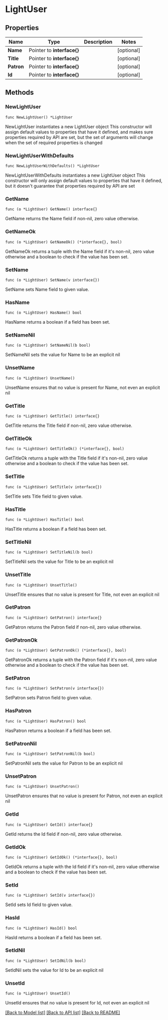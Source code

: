 # LightUser

## Properties

Name | Type | Description | Notes
------------ | ------------- | ------------- | -------------
**Name** | Pointer to **interface{}** |  | [optional] 
**Title** | Pointer to **interface{}** |  | [optional] 
**Patron** | Pointer to **interface{}** |  | [optional] 
**Id** | Pointer to **interface{}** |  | [optional] 

## Methods

### NewLightUser

`func NewLightUser() *LightUser`

NewLightUser instantiates a new LightUser object
This constructor will assign default values to properties that have it defined,
and makes sure properties required by API are set, but the set of arguments
will change when the set of required properties is changed

### NewLightUserWithDefaults

`func NewLightUserWithDefaults() *LightUser`

NewLightUserWithDefaults instantiates a new LightUser object
This constructor will only assign default values to properties that have it defined,
but it doesn't guarantee that properties required by API are set

### GetName

`func (o *LightUser) GetName() interface{}`

GetName returns the Name field if non-nil, zero value otherwise.

### GetNameOk

`func (o *LightUser) GetNameOk() (*interface{}, bool)`

GetNameOk returns a tuple with the Name field if it's non-nil, zero value otherwise
and a boolean to check if the value has been set.

### SetName

`func (o *LightUser) SetName(v interface{})`

SetName sets Name field to given value.

### HasName

`func (o *LightUser) HasName() bool`

HasName returns a boolean if a field has been set.

### SetNameNil

`func (o *LightUser) SetNameNil(b bool)`

 SetNameNil sets the value for Name to be an explicit nil

### UnsetName
`func (o *LightUser) UnsetName()`

UnsetName ensures that no value is present for Name, not even an explicit nil
### GetTitle

`func (o *LightUser) GetTitle() interface{}`

GetTitle returns the Title field if non-nil, zero value otherwise.

### GetTitleOk

`func (o *LightUser) GetTitleOk() (*interface{}, bool)`

GetTitleOk returns a tuple with the Title field if it's non-nil, zero value otherwise
and a boolean to check if the value has been set.

### SetTitle

`func (o *LightUser) SetTitle(v interface{})`

SetTitle sets Title field to given value.

### HasTitle

`func (o *LightUser) HasTitle() bool`

HasTitle returns a boolean if a field has been set.

### SetTitleNil

`func (o *LightUser) SetTitleNil(b bool)`

 SetTitleNil sets the value for Title to be an explicit nil

### UnsetTitle
`func (o *LightUser) UnsetTitle()`

UnsetTitle ensures that no value is present for Title, not even an explicit nil
### GetPatron

`func (o *LightUser) GetPatron() interface{}`

GetPatron returns the Patron field if non-nil, zero value otherwise.

### GetPatronOk

`func (o *LightUser) GetPatronOk() (*interface{}, bool)`

GetPatronOk returns a tuple with the Patron field if it's non-nil, zero value otherwise
and a boolean to check if the value has been set.

### SetPatron

`func (o *LightUser) SetPatron(v interface{})`

SetPatron sets Patron field to given value.

### HasPatron

`func (o *LightUser) HasPatron() bool`

HasPatron returns a boolean if a field has been set.

### SetPatronNil

`func (o *LightUser) SetPatronNil(b bool)`

 SetPatronNil sets the value for Patron to be an explicit nil

### UnsetPatron
`func (o *LightUser) UnsetPatron()`

UnsetPatron ensures that no value is present for Patron, not even an explicit nil
### GetId

`func (o *LightUser) GetId() interface{}`

GetId returns the Id field if non-nil, zero value otherwise.

### GetIdOk

`func (o *LightUser) GetIdOk() (*interface{}, bool)`

GetIdOk returns a tuple with the Id field if it's non-nil, zero value otherwise
and a boolean to check if the value has been set.

### SetId

`func (o *LightUser) SetId(v interface{})`

SetId sets Id field to given value.

### HasId

`func (o *LightUser) HasId() bool`

HasId returns a boolean if a field has been set.

### SetIdNil

`func (o *LightUser) SetIdNil(b bool)`

 SetIdNil sets the value for Id to be an explicit nil

### UnsetId
`func (o *LightUser) UnsetId()`

UnsetId ensures that no value is present for Id, not even an explicit nil

[[Back to Model list]](../README.md#documentation-for-models) [[Back to API list]](../README.md#documentation-for-api-endpoints) [[Back to README]](../README.md)


